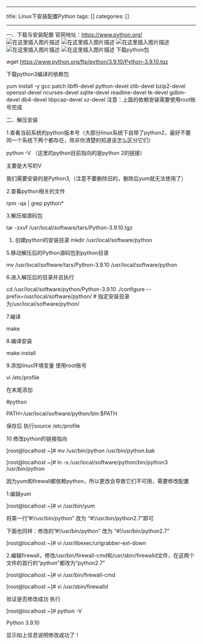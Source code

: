 
--- 
title:  Linux下安装配置Python 
tags: []
categories: [] 

---
一、下载与安装配置 官网地址：https://www.python.org/ <img src="https://img-blog.csdnimg.cn/47bc5843d1ee41b781952cd614cb6cc3.png" alt="在这里插入图片描述"> <img src="https://img-blog.csdnimg.cn/7d8a110268ea4d7f9c5ebc8b0f79e2da.png" alt="在这里插入图片描述"> <img src="https://img-blog.csdnimg.cn/f6f59f4b4b7842779c76775b2de1d2b8.png" alt="在这里插入图片描述"> <img src="https://img-blog.csdnimg.cn/02c260bf52a04ddd88b8df33ea289cbc.png" alt="在这里插入图片描述"> <img src="https://img-blog.csdnimg.cn/5cd022afcff846ac9e9a44abe9c151d4.png" alt="在这里插入图片描述"> 下载python包

wget https://www.python.org/ftp/python/3.9.10/Python-3.9.10.tgz

下载python3编译的依赖包

yum install -y gcc patch libffi-devel python-devel zlib-devel bzip2-devel openssl-devel ncurses-devel sqlite-devel readline-devel tk-devel gdbm-devel db4-devel libpcap-devel xz-devel 注意：上面的依赖安装需要使用root账号完成

二、解压安装

1.查看当前系统的python版本号（大部分linux系统下自带了python2，最好不要同一个系统下两个都存在，除非你清楚的知道该怎么区分它们）

python -V （这里的python目前指向的是python 2的链接）

主要是大写的V

我们需要安装的是Python3,（注意不要删除旧的，删除后yum就无法使用了）

2.查看python相关的文件

rpm -qa | grep python*

3.解压缩源码包

tar -zxvf /usr/local/software/tars/Python-3.9.10.tgz
1. 创建python的安装目录
mkdir /usr/local/software/python

5.移动解压后的Python源码包到python目录

mv /usr/local/software/tars/Python-3.9.10 /usr/local/software/python

6.进入解压后的目录并且执行

cd /usr/local/software/python/Python-3.9.10 ./configure --prefix=/usr/local/software/python/ # 指定安装目录为/usr/local/software/python/

7.编译

make

8.编译安装

make install

9.添加linux环境变量 使用root账号

vi /etc/profile

在末尾添加

#python

PATH=/usr/local/software/python/bin:$PATH

保存后 执行source /etc/profile

10.修改python的链接指向

[root@localhost ~]# mv /usr/bin/python /usr/bin/python.bak

[root@localhost ~]# ln -s /usr/local/software/python/bin/python3 /usr/bin/python

因为yum和firewall都依赖python，所以更改会导致它们不可用，需要修改配置

1.编辑yum

[root@localhost ~]# vi /usr/bin/yum

将第一行”#!/usr/bin/python” 改为 “#!/usr/bin/python2.7”即可

下面也同样：修改的”#!/usr/bin/python” 改为 “#!/usr/bin/python2.7”

[root@localhost ~]# vi /usr/libexec/urlgrabber-ext-down

2.编辑firewall，修改/usr/bin/firewall-cmd和/usr/sbin/firewalld文件，在这两个文件的首行的“python”都改为“python2.7”

[root@localhost ~]# vi /usr/bin/firewall-cmd

[root@localhost ~]# vi /usr/sbin/firewalld

验证是否修改成功 执行

[root@localhost ~]# python -V

Python 3.9.10

显示如上信息说明修改成功了！
